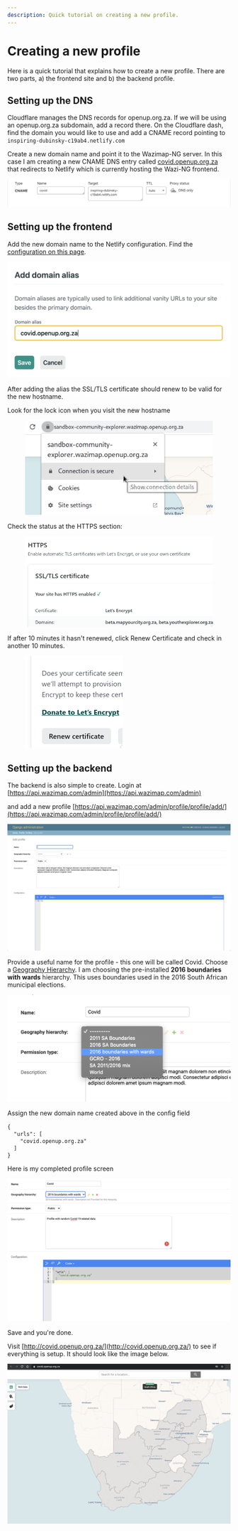 ```yaml
---
description: Quick tutorial on creating a new profile.
---
```


# Creating a new profile

Here is a quick tutorial that explains how to create a new profile. There are two parts, a) the frontend site and b) the backend profile.

## Setting up the DNS

Cloudflare manages the DNS records for openup.org.za. If we will be using an openup.org.za subdomain, add a record there. On the Cloudflare dash, find the domain you would like to use and add a CNAME record pointing to `inspiring-dubinsky-c19ab4.netlify.com`

Create a new domain name and point it to the Wazimap-NG server. In this case I am creating a new CNAME DNS entry called [covid.openup.org.za](https://covid.openup.org.za) that redirects to Netlify which is currently hosting the Wazi-NG frontend.

![Adding a CNAME DNS entry](<../.gitbook/assets/Screen Shot 2020-09-12 at 09.16.37.png>)

## Setting up the frontend

Add the new domain name to the Netlify configuration. Find the [configuration on this page](https://app.netlify.com/sites/wazimap-production/settings/domain).

![Create a new domain alias on Netlify](<../.gitbook/assets/Screen Shot 2020-09-12 at 09.21.53.png>)

After adding the alias the SSL/TLS certificate should renew to be valid for the new hostname.

Look for the lock icon when you visit the new hostname

<figure><img src="../.gitbook/assets/Screenshot_2023-04-21_15-03-37.png" alt=""><figcaption></figcaption></figure>

Check the status at the HTTPS section:

<figure><img src="../.gitbook/assets/Screenshot_2023-04-21_15-01-53.png" alt=""><figcaption></figcaption></figure>

If after 10 minutes it hasn't renewed, click Renew Certificate and check in another 10 minutes.

<figure><img src="../.gitbook/assets/Screenshot_2023-04-21_15-02-43.png" alt=""><figcaption></figcaption></figure>

## Setting up the backend

The backend is also simple to create. Login at [https://api.wazimap.com/admin](https://api.wazimap.com/admin)

&#x20;and add a new profile [https://api.wazimap.com/admin/profile/profile/add/](https://api.wazimap.com/admin/profile/profile/add/)

![](<../.gitbook/assets/Screen Shot 2020-09-12 at 09.12.33.png>)

Provide a useful name for the profile - this one will be called Covid. Choose a [Geography Hierarchy](../system-architecture/geography-hierarchies.md). I am choosing the pre-installed **2016 boundaries with wards** hierarchy. This uses boundaries used in the 2016 South African municipal elections.

![](<../.gitbook/assets/Screen Shot 2020-09-12 at 09.24.39.png>)

Assign the new domain name created above in the config field

```
{
  "urls": [
    "covid.openup.org.za"
  ]
}
```

Here is my completed profile screen

![](<../.gitbook/assets/Screen Shot 2020-09-12 at 09.30.57.png>)

Save and you're done.

Visit [http://covid.openup.org.za/](http://covid.openup.org.za/) to see if everything is setup. It should look like the image below.

![](<../.gitbook/assets/Screen Shot 2020-09-12 at 09.32.29.png>)
